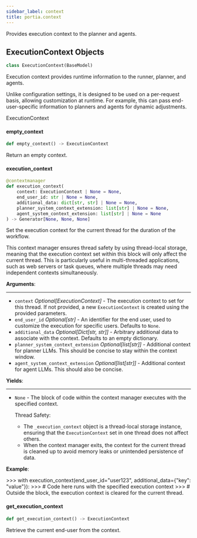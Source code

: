 ```yaml
---
sidebar_label: context
title: portia.context
---
```


Provides execution context to the planner and agents.

## ExecutionContext Objects

```python
class ExecutionContext(BaseModel)
```

Execution context provides runtime information to the runner, planner, and agents.

Unlike configuration settings, it is designed to be used on a per-request basis,
allowing customization at runtime. For example, this can pass end-user-specific
information to planners and agents for dynamic adjustments.

ExecutionContext

#### empty\_context

```python
def empty_context() -> ExecutionContext
```

Return an empty context.

#### execution\_context

```python
@contextmanager
def execution_context(
    context: ExecutionContext | None = None,
    end_user_id: str | None = None,
    additional_data: dict[str, str] | None = None,
    planner_system_context_extension: list[str] | None = None,
    agent_system_context_extension: list[str] | None = None
) -> Generator[None, None, None]
```

Set the execution context for the current thread for the duration of the workflow.

This context manager ensures thread safety by using thread-local storage,
meaning that the execution context set within this block will only affect
the current thread. This is particularly useful in multi-threaded
applications, such as web servers or task queues, where multiple threads
may need independent contexts simultaneously.

**Arguments**:

  ---------
- `context` _Optional[ExecutionContext]_ - The execution context to set for this thread.
  If not provided, a new `ExecutionContext` is created using the provided parameters.
- `end_user_id` _Optional[str]_ - An identifier for the end user, used to customize
  the execution for specific users. Defaults to `None`.
- `additional_data` _Optional[Dict[str, str]]_ - Arbitrary additional data to associate
  with the context. Defaults to an empty dictionary.
- `planner_system_context_extension` _Optional[list[str]]_ - Additional context for planner
  LLMs. This should be concise to stay within the context window.
- `agent_system_context_extension` _Optional[list[str]]_ - Additional context for agent
  LLMs. This should also be concise.
  

**Yields**:

  ------
- `None` - The block of code within the context manager executes with the specified context.
  
  Thread Safety:
  - The `_execution_context` object is a thread-local storage instance, ensuring that
  the `ExecutionContext` set in one thread does not affect others.
  - When the context manager exits, the context for the current thread is cleaned up
  to avoid memory leaks or unintended persistence of data.
  

**Example**:

  &gt;&gt;&gt; with execution_context(end_user_id=&quot;user123&quot;, additional_data={&quot;key&quot;: &quot;value&quot;}):
  &gt;&gt;&gt;     # Code here runs with the specified execution context
  &gt;&gt;&gt; # Outside the block, the execution context is cleared for the current thread.

#### get\_execution\_context

```python
def get_execution_context() -> ExecutionContext
```

Retrieve the current end-user from the context.

